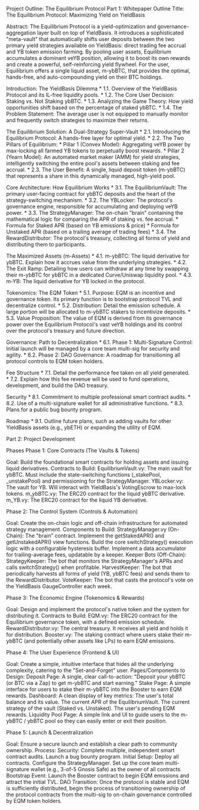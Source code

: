 Project Outline: The Equilibrium Protocol Part 1: Whitepaper Outline Title: The Equilibrium Protocol: Maximizing Yield on YieldBasis

Abstract: The Equilibrium Protocol is a yield-optimization and governance-aggregation layer built on top of YieldBasis. It introduces a sophisticated "meta-vault" that automatically shifts user deposits between the two primary yield strategies available on YieldBasis: direct trading fee accrual and YB token emission farming. By pooling user assets, Equilibrium accumulates a dominant veYB position, allowing it to boost its own rewards and create a powerful, self-reinforcing yield flywheel. For the user, Equilibrium offers a single liquid asset, m-ybBTC, that provides the optimal, hands-free, and auto-compounding yield on their BTC holdings.

Introduction: The YieldBasis Dilemma * 1.1. Overview of the YieldBasis Protocol and its IL-free liquidity pools. * 1.2. The Core User Decision: Staking vs. Not Staking ybBTC. * 1.3. Analyzing the Game Theory: How yield opportunities shift based on the percentage of staked ybBTC. * 1.4. The Problem Statement: The average user is not equipped to manually monitor and frequently switch strategies to maximize their returns.

The Equilibrium Solution: A Dual-Strategy Super-Vault * 2.1. Introducing the Equilibrium Protocol: A hands-free layer for optimal yield. * 2.2. The Two Pillars of Equilibrium: * Pillar 1 (Convex Model): Aggregating veYB power by max-locking all farmed YB tokens to perpetually boost rewards. * Pillar 2 (Yearn Model): An automated market maker (AMM) for yield strategies, intelligently switching the entire pool's assets between staking and fee accrual. * 2.3. The User Benefit: A single, liquid deposit token (m-ybBTC) that represents a share in this dynamically managed, high-yield pool.

Core Architecture: How Equilibrium Works * 3.1. The EquilibriumVault: The primary user-facing contract for ybBTC deposits and the heart of the strategy-switching mechanism. * 3.2. The YBLocker: The protocol's governance engine, responsible for accumulating and deploying veYB power. * 3.3. The StrategyManager: The on-chain "brain" containing the mathematical logic for comparing the APR of staking vs. fee accrual. * Formula for Staked APR (based on YB emissions & price) * Formula for Unstaked APR (based on a trailing average of trading fees) * 3.4. The RewardDistributor: The protocol's treasury, collecting all forms of yield and distributing them to participants.

The Maximized Assets (m-Assets) * 4.1. m-ybBTC: The liquid derivative for ybBTC. Explain how it accrues value from the underlying strategies. * 4.2. The Exit Ramp: Detailing how users can withdraw at any time by swapping their m-ybBTC for ybBTC in a dedicated Curve/Uniswap liquidity pool. * 4.3. m-YB: The liquid derivative for YB locked in the protocol.

Tokenomics: The EQM Token * 5.1. Purpose: EQM is an incentive and governance token. Its primary function is to bootstrap protocol TVL and decentralize control. * 5.2. Distribution: Detail the emission schedule. A large portion will be allocated to m-ybBTC stakers to incentivize deposits. * 5.3. Value Proposition: The value of EQM is derived from its governance power over the Equilibrium Protocol's vast veYB holdings and its control over the protocol's treasury and future direction.

Governance: Path to Decentralization * 6.1. Phase 1: Multi-Signature Control: Initial launch will be managed by a core team multi-sig for security and agility. * 6.2. Phase 2: DAO Governance: A roadmap for transitioning all protocol controls to EQM token holders.

Fee Structure * 7.1. Detail the performance fee taken on all yield generated. * 7.2. Explain how this fee revenue will be used to fund operations, development, and build the DAO treasury.

Security * 8.1. Commitment to multiple professional smart contract audits. * 8.2. Use of a multi-signature wallet for all administrative functions. * 8.3. Plans for a public bug bounty program.

Roadmap * 9.1. Outline future plans, such as adding vaults for other YieldBasis assets (e.g., ybETH) or expanding the utility of EQM.

Part 2: Project Development 

Phases Phase 1: Core Contracts (The Vaults & Tokens)

Goal: Build the foundational smart contracts for holding assets and issuing liquid derivatives. Contracts to Build: EquilibriumVault.vy: The main vault for ybBTC. Must include the state-switching functions (_stakePool, _unstakePool) and permissioning for the StrategyManager. YBLocker.vy: The vault for YB. Will interact with YieldBasis's VotingEscrow to max-lock tokens. m_ybBTC.vy: The ERC20 contract for the liquid ybBTC derivative. m_YB.vy: The ERC20 contract for the liquid YB derivative. 

Phase 2: The Control System (Controls & Automation)

Goal: Create the on-chain logic and off-chain infrastructure for automated strategy management. Components to Build: StrategyManager.vy (On-Chain): The "brain" contract. Implement the getStakedAPR() and getUnstakedAPR() view functions. Build the core switchStrategy() execution logic with a configurable hysteresis buffer. Implement a data accumulator for trailing-average fees, updatable by a keeper. Keeper Bots (Off-Chain): StrategyKeeper: The bot that monitors the StrategyManager's APRs and calls switchStrategy() when profitable. HarvestKeeper: The bot that periodically harvests all forms of yield (YB, ybBTC fees) and sends them to the RewardDistributor. VoteKeeper: The bot that casts the protocol's vote on the YieldBasis GaugeController each week. 

Phase 3: The Economic Engine (Tokenomics & Rewards)

Goal: Design and implement the protocol's native token and the system for distributing it. Contracts to Build: EQM.vy: The ERC20 contract for the Equilibrium governance token, with a defined emission schedule. RewardDistributor.vy: The central treasury. It receives all yield and holds it for distribution. Booster.vy: The staking contract where users stake their m-ybBTC (and potentially other assets like LPs) to earn EQM emissions. 

Phase 4: The User Experience (Frontend & UI)

Goal: Create a simple, intuitive interface that hides all the underlying complexity, catering to the "Set-and-Forget" user. Pages/Components to Design: Deposit Page: A single, clear call-to-action: "Deposit your ybBTC (or BTC via a Zap) to get m-ybBTC and start earning." Stake Page: A simple interface for users to stake their m-ybBTC into the Booster to earn EQM rewards. Dashboard: A clean display of key metrics: The user's total balance and its value. The current APR of the EquilibriumVault. The current strategy of the vault (Staked vs. Unstaked). The user's pending EQM rewards. Liquidity Pool Page: A simple link and UI to guide users to the m-ybBTC / ybBTC pool so they can easily enter or exit their position. 

Phase 5: Launch & Decentralization

Goal: Ensure a secure launch and establish a clear path to community ownership. Process: Security: Complete multiple, independent smart contract audits. Launch a bug bounty program. Initial Setup: Deploy all contracts. Configure the StrategyManager. Set up the core team multi-signature wallet (e.g., 3-of-5 Gnosis Safe) as the owner of all contracts. Bootstrap Event: Launch the Booster contract to begin EQM emissions and attract the initial TVL. DAO Transition: Once the protocol is stable and EQM is sufficiently distributed, begin the process of transitioning ownership of the protocol contracts from the multi-sig to on-chain governance controlled by EQM token holders.
